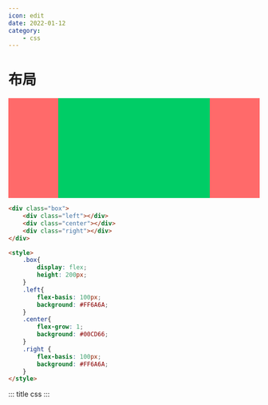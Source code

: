 ```yaml
---
icon: edit
date: 2022-01-12
category:
	- css
---
```


# 布局

<MyTemplate></MyTemplate>

<div class="box">
<div class="left"></div>
<div class="center"></div>
<div class="right"></div>
</div>

<style>
.box{
	display: flex;
	height: 200px;
}
.left{
	flex-basis: 100px;
	background: #FF6A6A;
}
.center{
	flex-grow: 1;
	background: #00CD66;
}
.right {
	flex-basis: 100px;
	background: #FF6A6A;
}
</style>

```html
<div class="box">
	<div class="left"></div>
	<div class="center"></div>
	<div class="right"></div>
</div>

<style>
    .box{
        display: flex;
        height: 200px;
    }
    .left{
        flex-basis: 100px;
        background: #FF6A6A;
    }
    .center{
        flex-grow: 1;
        background: #00CD66;
    }
    .right {
        flex-basis: 100px;
        background: #FF6A6A;
    }
</style>
```

::: title css
:::
